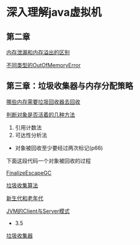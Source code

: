 # 深入理解java虚拟机

## 第二章


[内存泄漏和内存溢出的区别](https://github.com/shanyao19940801/BookeNote/blob/master/JVM/file/chapter02/%E5%86%85%E5%AD%98%E6%B3%84%E6%BC%8F%E5%92%8C%E5%86%85%E5%AD%98%E6%BA%A2%E5%87%BA%E7%9A%84%E5%8C%BA%E5%88%AB.md)

[不同类型的OutOfMemoryError](https://github.com/shanyao19940801/BookeNote/blob/master/JVM/file/chapter02/不同类型的OutOfMemoryError.md)

## 第三章：垃圾收集器与内存分配策略

[哪些内存需要垃圾回收器去回收](https://github.com/shanyao19940801/BookeNote/blob/master/JVM/file/chapter03/%E5%9E%83%E5%9C%BE%E6%94%B6%E9%9B%86%E5%99%A8%E4%B8%8E%E5%86%85%E5%AD%98%E5%88%86%E9%85%8D%E7%AD%96%E7%95%A5.md)

[判断对象是否活着的几种方法](https://github.com/shanyao19940801/BookeNote/blob/master/JVM/file/chapter03/%E5%88%A4%E6%96%AD%E5%AF%B9%E8%B1%A1%E6%98%AF%E5%90%A6%E6%B4%BB%E7%9D%80.md)

1. 引用计数法
2. 可达性分析法

* 对象被回收至少要经过两次标记(p66)

下面这段代码一个对象被回收的过程

[FinalizeEscapeGC](https://github.com/shanyao19940801/BookeNote/blob/master/JVM/codeshow/src/com/jvm/chapter03/FinalizeEscapeGC.java)

[垃圾收集算法](https://github.com/shanyao19940801/BookeNote/blob/master/JVM/file/chapter03/%E5%9E%83%E5%9C%BE%E6%94%B6%E9%9B%86%E7%AE%97%E6%B3%95.md)

[新生代和老年代](https://github.com/shanyao19940801/BookeNote/blob/master/JVM/file/chapter03/Java%E5%86%85%E5%AD%98%E6%96%B0%E7%94%9F%E4%BB%A3%E5%92%8C%E8%80%81%E5%B9%B4%E4%BB%A3.md)


[JVM的Client与Server模式](https://github.com/shanyao19940801/BookeNote/blob/master/JVM/file/JVM%E4%B8%A4%E7%A7%8D%E5%90%AF%E5%8A%A8%E6%A8%A1%E5%BC%8F.md)

* 3.5

[垃圾收集器](https://github.com/shanyao19940801/BookeNote/blob/master/JVM/file/chapter03/%E5%90%84%E7%A7%8D%E5%9E%83%E5%9C%BE%E6%94%B6%E9%9B%86%E5%99%A8.md)


